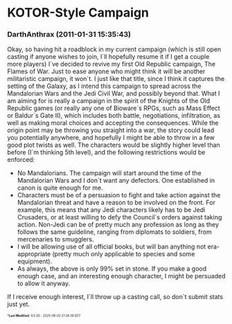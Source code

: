 # KOTOR-Style Campaign

### **DarthAnthrax** (2011-01-31 15:35:43)

Okay, so having hit a roadblock in my current campaign (which is still open casting if anyone wishes to join, I´ll hopefully resume it if I get a couple more players) I´ve decided to revive my first Old Republic campaign, The Flames of War.
Just to ease anyone who might think it will be another militaristic campaign, it won´t. I just like that title, since I think it captures the setting of the Galaxy, as I intend this campaign to spread across the Mandalorian Wars and the Jedi Civil War, and possibly beyond that.
What I am aiming for is really a campaign in the spirit of the Knights of the Old Republic games (or really any one of Bioware´s RPGs, such as Mass Effect or Baldur´s Gate II), which includes both battle, negotiations, infiltration, as well as making moral choices and accepting the consequences. While the origin point may be throwing you straight into a war, the story could lead you potentially anywhere, and hopefully I might be able to throw in a few good plot twists as well.
The characters would be slightly higher level than before (I´m thinking 5th level), and the following restrictions would be enforced:

* No Mandalorians. The campaign will start around the time of the Mandalorian Wars and I don´t want any defectors. One established in canon is quite enough for me.
* Characters must be of a persuasion to fight and take action against the Mandalorian threat and have a reason to be involved on the front. For example, this means that any Jedi characters likely has to be Jedi Crusaders, or at least willing to defy the Council´s orders against taking action. Non-Jedi can be of pretty much any profession as long as they follows the same guideline, ranging from diplomats to soldiers, from mercenaries to smugglers.
* I will be allowing use of all official books, but will ban anything not era-appropriate (pretty much only applicable to species and some equipment).
* As always, the above is only 99% set in stone. If you make a good enough case, and an interesting enough character, I might be persuaded to allow it anyway.

If I receive enough interest, I´ll throw up a casting call, so don´t submit stats just yet.



<span style="font-size: 0.5em;">***Last Modified**: 4.0.28 - *2025-06-02 21:38:39 EDT*</span>